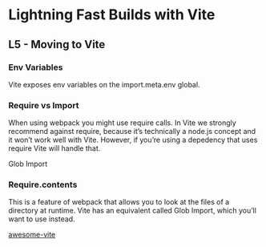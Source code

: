 # Lightning Fast Builds with Vite

## L5 - Moving to Vite

### Env Variables

Vite exposes env variables on the import.meta.env global.

### Require vs Import

When using webpack you might use require calls. In Vite we strongly recommend against require, because it’s technically a node.js concept and it won’t work well with Vite. However, if you’re using a depedency that uses require Vite will handle that.

Glob Import

### Require.contents

This is a feature of webpack that allows you to look at the files of a directory at runtime. Vite has an equivalent called Glob Import, which you’ll want to use instead.

[awesome-vite](https://github.com/vitejs/awesome-vite)
